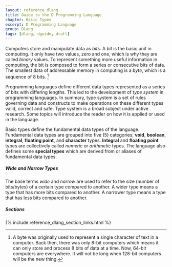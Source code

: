 ```yaml
---
layout: reference_dlang
title: Guide to the D Programming Language
chapter: Basic Types
excerpt: D Programming Language
group: DLang
tags: [dlang, dguide, draft]
---
```


Computers store and manipulate data as _bits_.
A bit is the basic unit in computing.
It only have two values, zero and one, which is why they are called _binary_ values.
To represent something more useful information in computing, the bit is composed to form a series or consecutive bits of data.
The smallest data of addressable memory in computing is a _byte_, which is a sequence of 8 bits. [^8bits]

Programming languages define different data types represented as a series of bits with differing lengths.
This led to the development of _type system_ in programming languages.
In summary, type system is a set of rules governing data and constructs to make operations on these different types valid, correct and safe.
Type system is a broad subject under active research.
Some topics will introduce the reader on how it is applied or used in the language.

Basic types define the fundamental data types of the language.
Fundamental data types are grouped into five (5) categories; __void__, __boolean__, __integral__, __floating point__, and __character__ types.
__Integral__ and __floating point__ types are collectively called _numeric_ or _arithmetic_ types.
The language also defines some __special types__ which are derived from or aliases of fundamental data types.

##### Wide and Narrow Types

The base terms _wide_ and _narrow_ are used to refer to the size (number of bits/bytes) of a certain type compared to another.
A wider type means a type that has more bits compared to another.
A narrower type means a type that has less bits compared to another.

##### Sections
{% include reference_dlang_section_links.html %}



[^8bits]: A byte was originally used to represent a single character of text in a computer. Back then, there was only 8-bit computers which means it can only store and process 8 bits of data at a time. Now, 64-bit computers are everywhere. It will not be long when 128-bit computers will be the new thing.
